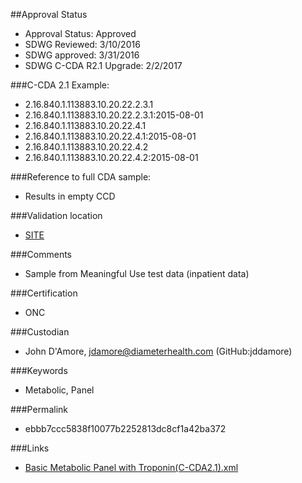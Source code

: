 ##Approval Status 

* Approval Status: Approved
* SDWG Reviewed: 3/10/2016
* SDWG approved: 3/31/2016
* SDWG C-CDA R2.1 Upgrade: 2/2/2017

###C-CDA 2.1 Example: 


* 2.16.840.1.113883.10.20.22.2.3.1
* 2.16.840.1.113883.10.20.22.2.3.1:2015-08-01
* 2.16.840.1.113883.10.20.22.4.1
* 2.16.840.1.113883.10.20.22.4.1:2015-08-01
* 2.16.840.1.113883.10.20.22.4.2
* 2.16.840.1.113883.10.20.22.4.2:2015-08-01

###Reference to full CDA sample:
* Results in empty CCD



###Validation location

* [SITE](https://sitenv.org/c-cda-validator)



###Comments

* Sample from Meaningful Use test data (inpatient data)

###Certification
* ONC

###Custodian

* John D'Amore, jdamore@diameterhealth.com (GitHub:jddamore)

###Keywords

* Metabolic, Panel

###Permalink 

* ebbb7ccc5838f10077b2252813dc8cf1a42ba372

###Links 

* [Basic Metabolic Panel with Troponin(C-CDA2.1).xml](https://github.com/HL7/C-CDA-Examples/tree/master/Results/Results%20of%20Basic%20Metabolic%20Panel%20and%20Troponin/Basic%20Metabolic%20Panel%20with%20Troponin%28C-CDA2.1%29.xml)
